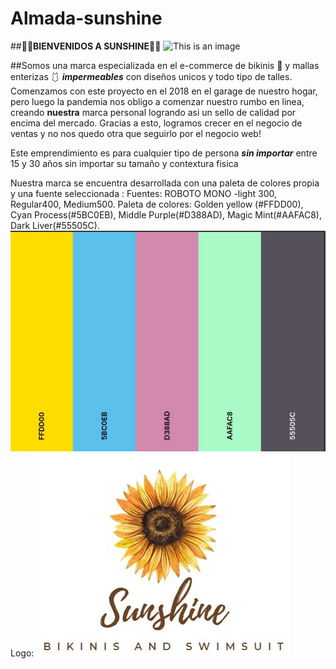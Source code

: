 # Almada-sunshine
##:sunflower::sunflower:**BIENVENIDOS A SUNSHINE**:sunflower::sunflower:
![This is an image](https://i.pinimg.com/564x/24/3a/37/243a373d5bccd535d0cfe03b81ade4b2.jpg)

##Somos una marca especializada en el e-commerce de bikinis :bikini: y mallas enterizas :one_piece_swimsuit: ***impermeables*** con diseños unicos y todo tipo de talles. 
Comenzamos con este proyecto en el 2018 en el garage de nuestro hogar, pero luego la pandemia nos obligo a comenzar nuestro rumbo en linea, creando **nuestra** marca personal logrando asi un sello de calidad por encima del mercado. Gracias a esto, logramos crecer en el negocio de ventas y no nos quedo otra que seguirlo por el negocio web!

Este emprendimiento es para cualquier tipo de persona ***sin importar*** entre 15 y 30 años sin importar su tamaño y  contextura fisica

Nuestra marca se encuentra desarrollada con una paleta de colores propia y una fuente seleccionada :
Fuentes: ROBOTO MONO -light 300, Regular400, Medium500. 
Paleta de colores: Golden yellow (#FFDD00), Cyan Process(#5BC0EB), Middle Purple(#D388AD), Magic Mint(#AAFAC8), Dark Liver(#55505C). ![This is an image](https://github.com/guada1205/Almada-sunshine/blob/main/img/paleta%20de%20colores.jpg?raw=true)
Logo: ![This is an image](https://github.com/guada1205/Almada-sunshine/blob/main/img/sunshine.jpg?raw=true)